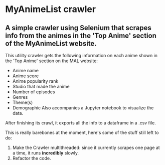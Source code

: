 # MyAnimeList crawler
## A simple crawler using Selenium that scrapes info from the animes in the 'Top Anime' section of the MyAnimeList website.
This utility crawler gets the following information on each anime shown in the 'Top Anime' section on the MAL website:
- Anime name
- Anime score
- Anime popularity rank
- Studio that made the anime
- Number of episodes
- Genres
- Theme(s)
- Demographic
Also accompanies a Jupyter notebook to visualize the data.

After finishing its crawl, it exports all the info to a dataframe in a .csv file.

This is really barebones at the moment, here's some of the stuff still left to do:
1. Make the Crawler multithreaded: since it currently scrapes one page at a time, it runs **incredibly** slowly.
2. Refactor the code.
